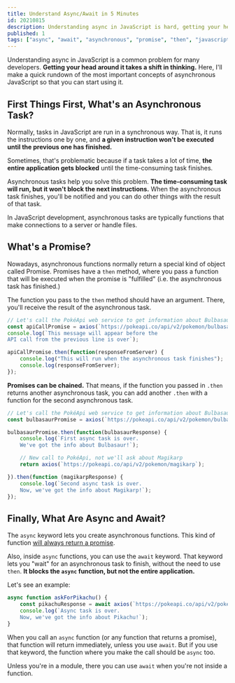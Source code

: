 ```yaml
---
title: Understand Async/Await in 5 Minutes
id: 20210815
description: Understanding async in JavaScript is hard, getting your head around it takes a shift in thinking. Here, I'll make a quick explanation so that you can start using it.
published: 1
tags: ["async", "await", "asynchronous", "promise", "then", "javascript features"]
---
```

Understanding async in JavaScript is a common problem for many developers. **Getting your head around it takes a shift in thinking.** Here, I'll make a quick rundown of the most important concepts of asynchronous JavaScript so that you can start using it.

## First Things First, What's an Asynchronous Task?
Normally, tasks in JavaScript are run in a synchronous way. That is, it runs the instructions one by one, and **a given instruction won't be executed until the previous one has finished.**

Sometimes, that's problematic because if a task takes a lot of time, **the entire application gets blocked** until the time-consuming task finishes.

Asynchronous tasks help you solve this problem. **The time-consuming task will run, but it won't block the next instructions.** When the asynchronous task finishes, you'll be notified and you can do other things with the result of that task.

In JavaScript development, asynchronous tasks are typically functions that make connections to a server or handle files.

## What's a Promise?
Nowadays, asynchronous functions normally return a special kind of object called Promise. Promises have a `then` method, where you pass a function that will be executed when the promise is "fulfilled" (i.e. the asynchronous task has finished.)

The function you pass to the `then` method should have an argument. There, you'll receive the result of the asynchronous task.

```javascript
// Let's call the PokéApi web service to get information about Bulbasaur
const apiCallPromise = axios(`https://pokeapi.co/api/v2/pokemon/bulbasaur`);
console.log(`This message will appear before the 
API call from the previous line is over`);

apiCallPromise.then(function(responseFromServer) {
    console.log("This will run when the asynchronous task finishes");
    console.log(responseFromServer);
});
```

**Promises can be chained.** That means, if the function you passed in `.then` returns another asynchronous task, you can add another `.then` with a function for the second asynchronous task. 

```javascript
// Let's call the PokéApi web service to get information about Bulbasaur
const bulbasaurPromise = axios(`https://pokeapi.co/api/v2/pokemon/bulbasaur`);

bulbasaurPromise.then(function(bulbasaurResponse) {
    console.log(`First async task is over.
    We've got the info about Bulbasaur!`);

    // New call to PokéApi, not we'll ask about Magikarp
    return axios(`https://pokeapi.co/api/v2/pokemon/magikarp`);

}).then(function (magikarpResponse) {
    console.log(`Second async task is over.
    Now, we've got the info about Magikarp!`);
});
```

## Finally, What Are Async and Await?
The `async` keyword lets you create asynchronous functions. This kind of function [will always return a promise](/im-using-async-await-why-does-my-function-return-a-promise).

Also, inside `async` functions, you can use the `await` keyword. That keyword lets you "wait" for an asynchronous task to finish, without the need to use `then`. **It blocks the `async` function, but not the entire application.**

Let's see an example:

```javascript
async function askForPikachu() {
    const pikachuResponse = await axios(`https://pokeapi.co/api/v2/pokemon/magikarp`);
    console.log(`Async task is over.
    Now, we've got the info about Pikachu!`);
}
```

When you call an `async` function (or any function that returns a promise), that function will return immediately, unless you use `await`. But if you use that keyword, the function where you make the call should be `async` too.

Unless you're in a module, there you can use `await` when you're not inside a function.